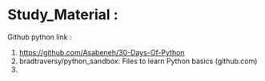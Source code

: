 # Study_Material :
Github python link :
1. https://github.com/Asabeneh/30-Days-Of-Python
2. bradtraversy/python_sandbox: Files to learn Python basics (github.com)
3. 
